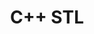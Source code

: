 ---
title: "C++ STL"
layout: category
permalink: /categories/cpp-stl/
author_profile: true
taxonomy: C++ STL
sidebar:
  nav: "categories"
---